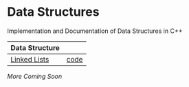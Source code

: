 # Data Structures
Implementation and Documentation of Data Structures in C++


| Data Structure| |
| ------------- |-------------|
| [Linked Lists](https://github.com/iffig/Data_Structures/tree/master/Linked%20Lists/readme.MD)    | [code](https://github.com/iffig/Data_Structures/tree/master/Linked%20Lists) | 

*More Coming Soon*
